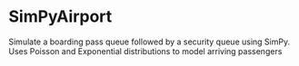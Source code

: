 # SimPyAirport
Simulate a boarding pass queue followed by a security queue using SimPy. Uses Poisson and Exponential distributions to model arriving passengers
